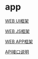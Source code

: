 app
===


[WEB UI框架](http://ionicframework.com/)

[WEB JS框架](https://angularjs.org/)

[WEB APP框架](http://cordova.apache.org)

[API接口说明](https://github.com/lextel/app/wiki/api-%E6%8E%A5%E5%8F%A3%E5%88%97%E8%A1%A8)
